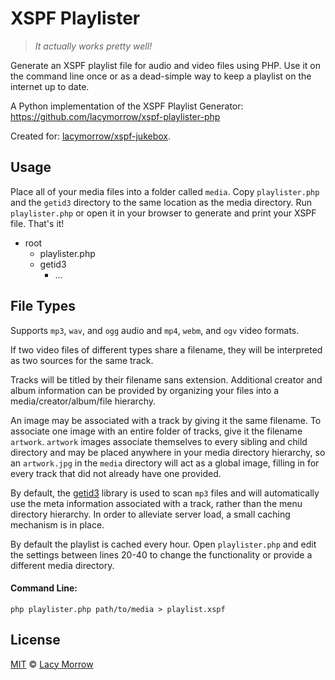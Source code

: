 XSPF Playlister
===============

> *It actually works pretty well!*

Generate an XSPF playlist file for audio and video files using PHP. 
Use it on the command line once or as a dead-simple way to keep a playlist on the internet up to date. 

A Python implementation of the XSPF Playlist Generator: https://github.com/lacymorrow/xspf-playlister-php

Created for: [lacymorrow/xspf-jukebox](https://github.com/lacymorrow/xspf-jukebox).

## Usage
Place all of your media files into a folder called `media`. Copy `playlister.php` and the `getid3` directory to the same location as the media directory. Run `playlister.php` or open it in your browser to generate and print your XSPF file. That's it!

- root
  - playlister.php
  - getid3
    - ...
   

## File Types

Supports `mp3`, `wav`, and `ogg` audio and `mp4`, `webm`, and `ogv` video formats. 

If two video files of different types share a filename, they will be interpreted as two sources for the same track. 

Tracks will be titled by their filename sans extension. Additional creator and album information can be provided by organizing your files into a media/creator/album/file hierarchy. 

An image may be associated with a track by giving it the same filename. To associate one image with an entire folder of tracks, give it the filename `artwork`. `artwork` images associate themselves to every sibling and child directory and may be placed anywhere in your media directory hierarchy, so an `artwork.jpg` in the `media` directory will act as a global image, filling in for every track that did not already have one provided.

By default, the [getid3](http://getid3.sourceforge.net/) library is used to scan `mp3` files and will automatically use the meta information associated with a track, rather than the menu directory hierarchy. In order to alleviate server load, a small caching mechanism is in place. 

By default the playlist is cached every hour. Open `playlister.php` and edit the settings between lines 20-40 to change the functionality or provide a different media directory.

#### Command Line:

`php playlister.php path/to/media > playlist.xspf`


## License

[MIT](http://opensource.org/licenses/MIT) © [Lacy Morrow](http://lacymorrow.com)
